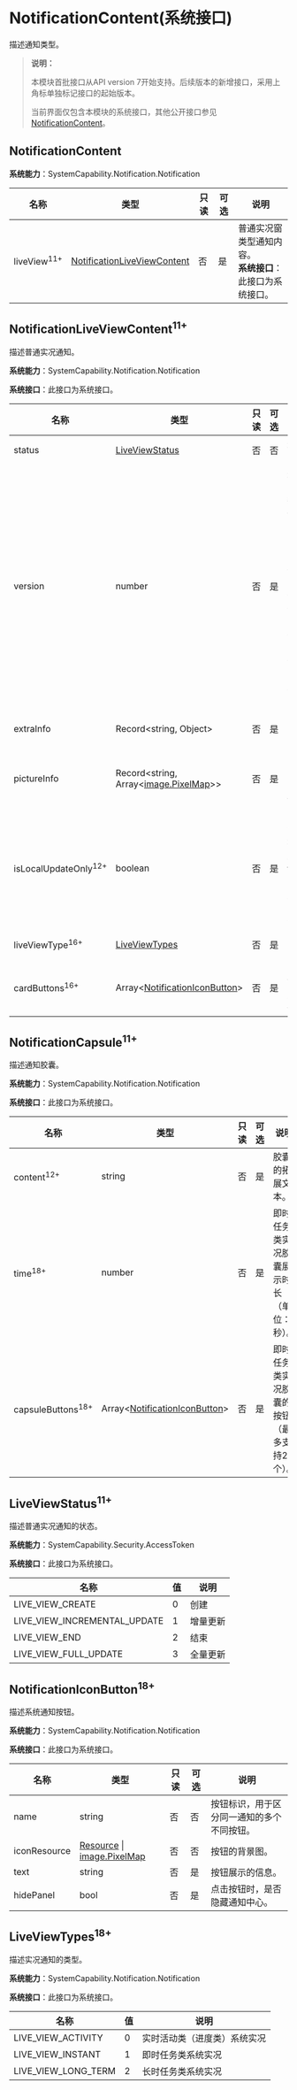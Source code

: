 # NotificationContent(系统接口)

描述通知类型。

> **说明：**
>
> 本模块首批接口从API version 7开始支持。后续版本的新增接口，采用上角标单独标记接口的起始版本。
>
> 当前界面仅包含本模块的系统接口，其他公开接口参见[NotificationContent](./js-apis-inner-notification-notificationContent.md)。

## NotificationContent

**系统能力**：SystemCapability.Notification.Notification

| 名称           | 类型                                                                        | 只读 | 可选 | 说明               |
| -----------   | --------------------------------------------------------------------------- | ---- | --- | ------------------ |
| liveView<sup>11+</sup>       | [NotificationLiveViewContent](#notificationliveviewcontent11)              | 否  | 是  | 普通实况窗类型通知内容。<br>**系统接口**：此接口为系统接口。|

## NotificationLiveViewContent<sup>11+</sup>

描述普通实况通知。

**系统能力**：SystemCapability.Notification.Notification

**系统接口**：此接口为系统接口。

| 名称           | 类型                                                                | 只读| 可选 | 说明                                                  |
| -------------- | ------------------------------------------------------------------ | --- | --- | ------------------------------------------------------|
| status         | [LiveViewStatus](#liveviewstatus11)                                | 否  | 否  | 通知状态。                  |
| version        | number                                                             | 否  | 是  | 通知版本号（如果数据库存储版本号为0xffffffff，则本次更新和结束不校验版本号大小，否则需要校验本次版本号>数据库存储版本号）。不填默认为0xffffffff。|
| extraInfo      | Record<string, Object\>                                               | 否  | 是  | 实况通知附加内容。           |
| pictureInfo    | Record<string, Array<[image.PixelMap](../apis-image-kit/js-apis-image.md#pixelmap7)\>\> | 否  | 是  | 实况通知附加内容中的图片信息。|
| isLocalUpdateOnly<sup>12+</sup> | boolean                                           | 否  | 是  | 实况窗是否只在本地更新。默认为false。<br> - true：是。<br> - false：否。     |
| liveViewType<sup>16+</sup>  | [LiveViewTypes](#liveviewtypes18)  | 否 | 是  | 实况窗类型。  |
| cardButtons<sup>16+</sup> | Array\<[NotificationIconButton](#notificationiconbutton18)\>    |  否  |  是  | 实况窗按钮（最多支持3个）。      |

## NotificationCapsule<sup>11+</sup>

描述通知胶囊。

**系统能力**：SystemCapability.Notification.Notification

**系统接口**：此接口为系统接口。

| 名称                  |  类型                         | 只读 | 可选 | 说明                              |
| --------------------- | ---------------------------- | ---- | ---- | -------------------------------- |
| content<sup>12+</sup> | string                       |  否  |  是  | 胶囊的拓展文本。                   |
| time<sup>18+</sup> | number                       |  否  |  是  | 即时任务类实况胶囊展示时长（单位：秒）。   |
| capsuleButtons<sup>18+</sup> | Array\<[NotificationIconButton](#notificationiconbutton18)\>    |  否  |  是  | 即时任务类实况胶囊的按钮（最多支持2个）。      |

## LiveViewStatus<sup>11+</sup>

描述普通实况通知的状态。

**系统能力**：SystemCapability.Security.AccessToken

**系统接口**：此接口为系统接口。

| 名称                         | 值 |   说明   |
| ---------------------------- |----|----------|
| LIVE_VIEW_CREATE             | 0  | 创建     |
| LIVE_VIEW_INCREMENTAL_UPDATE | 1  | 增量更新 |
| LIVE_VIEW_END                | 2  | 结束     |
| LIVE_VIEW_FULL_UPDATE        | 3  | 全量更新 |

## NotificationIconButton<sup>18+</sup>

描述系统通知按钮。

**系统能力**：SystemCapability.Notification.Notification

**系统接口**：此接口为系统接口。

| 名称  | 类型                                                   | 只读 | 可选 | 说明             |
| ----- | ----------------------------------------------------- | --- | --- | ----------------- |
| name | string                                       | 否  |  否 | 按钮标识，用于区分同一通知的多个不同按钮。   |
| iconResource | [Resource](../apis-arkui/arkui-ts/ts-types.md#resource) \| [image.PixelMap](../apis-image-kit/js-apis-image.md#pixelmap7) | 否  |  否 | 按钮的背景图。   |
| text | string | 否  |  是 | 按钮展示的信息。   |
| hidePanel | bool | 否  |  是 | 点击按钮时，是否隐藏通知中心。   |

## LiveViewTypes<sup>18+</sup>

描述实况通知的类型。

**系统能力**：SystemCapability.Notification.Notification

**系统接口**：此接口为系统接口。

| 名称                         | 值 |   说明   |
| ---------------------------- |----|----------|
| LIVE_VIEW_ACTIVITY           | 0  | 实时活动类（进度类）系统实况 |
| LIVE_VIEW_INSTANT            | 1  | 即时任务类系统实况 |
| LIVE_VIEW_LONG_TERM          | 2  | 长时任务类系统实况 |